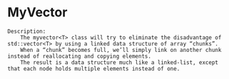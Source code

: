 # MyVector
	Description: 
		The myvector<T> class will try to eliminate the disadvantage of std::vector<T> by using a linked data structure of array “chunks”. 
		When a “chunk” becomes full, we’ll simply link on another chunk instead of reallocating and copying elements. 
		The result is a data structure much like a linked-list, except that each node holds multiple elements instead of one.